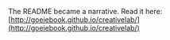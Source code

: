 The README became a narrative.
Read it here: [http://goeiebook.github.io/creativelab/](http://goeiebook.github.io/creativelab/)
